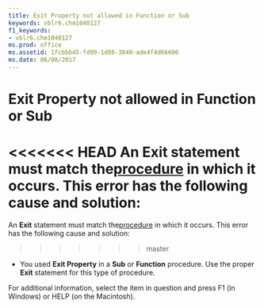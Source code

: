 ```yaml
---
title: Exit Property not allowed in Function or Sub
keywords: vblr6.chm1040127
f1_keywords:
- vblr6.chm1040127
ms.prod: office
ms.assetid: 1fcbbb45-fd99-1d88-3840-ade4f4d66606
ms.date: 06/08/2017
---
```



# Exit Property not allowed in Function or Sub

<<<<<<< HEAD
An  **Exit** statement must match the[procedure](../../Glossary/vbe-glossary.md) in which it occurs. This error has the following cause and solution:
=======
An  **Exit** statement must match the[procedure](../../Glossary/vbe-glossary.md#procedure) in which it occurs. This error has the following cause and solution:
>>>>>>> master



- You used  **Exit Property** in a **Sub** or **Function** procedure. Use the proper **Exit** statement for this type of procedure.
    

For additional information, select the item in question and press F1 (in Windows) or HELP (on the Macintosh).

